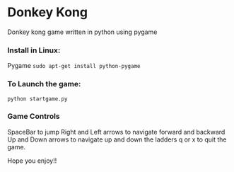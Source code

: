 # Donkey Kong
Donkey kong game written in python using pygame

### Install in Linux:

Pygame
`sudo apt-get install python-pygame`

### To Launch the game:
`python startgame.py`

### Game Controls
SpaceBar to jump
Right and Left arrows to navigate forward and backward
Up and Down arrows to navigate up and down the ladders
q or x to quit the game.

Hope you enjoy!!
